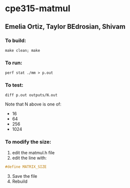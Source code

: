 # cpe315-matmul
## Emelia Ortiz, Taylor BEdrosian, Shivam

### To build:
```shell
make clean; make
```
### To run:
```shell
perf stat ./mm > p.out
```
### To test:
```shell
diff p.out outputs/N.out
```
Note that N above is one of:
* 16
* 64
* 256
* 1024

### To modify the size:
1. edit the matmul.h file
2. edit the line with: 
```C
#define MATRIX_SIZE
```
3. Save the file
4. Rebuild
